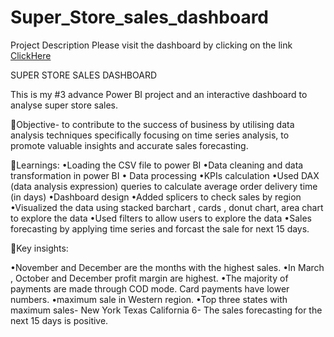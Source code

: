# Super_Store_sales_dashboard

Project Description 
Please visit the dashboard by clicking on the link 
[ClickHere](https://app.powerbi.com/view?r=eyJrIjoiY2FmZTBkOWUtNGExZi00OGZhLTk1MDYtMDRmMTllMDUxOTVkIiwidCI6ImQwNTJjZTVjLWFiZmYtNDg2Yi04ZmQzLWQxMGUxYTcwNDdhMCJ9)

SUPER STORE SALES DASHBOARD 

This is my #3 advance Power BI project and an interactive dashboard to analyse super store sales.

📝Objective- to contribute to the success of business by utilising data analysis techniques specifically focusing on time series analysis, to promote valuable insights and accurate sales forecasting.

📝Learnings: 
 •Loading the CSV file to power BI
•Data cleaning and data transformation in power BI
• Data processing
•KPIs calculation
•Used DAX (data analysis expression) queries to calculate average order delivery time (in days)
 •Dashboard design
•Added splicers to check sales by region
•Visualized the data using stacked barchart , cards , donut chart, area chart to explore the data
•Used filters to allow users to explore the data
•Sales forecasting by applying time series and forcast the sale for next 15 days.

📝Key insights:

•November and December are the months with the highest sales.
•In March , October and December profit margin are highest.
•The majority of payments are made through COD mode. Card payments have lower numbers.
•maximum sale in Western region.
•Top three states with maximum sales- 
                                                                     New York
                                                                     Texas
                                                                      California
6- The sales forecasting for the next 15 days is positive.



